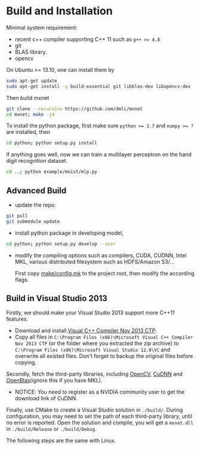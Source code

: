 Build and Installation
======================

Minimal system requirement:

- recent c++ compiler supporting C++ 11 such as `g++ >= 4.8`
- git
- BLAS library.
- opencv

On Ubuntu >= 13.10, one can install them by

```bash
sudo apt-get update
sudo apt-get install -y build-essential git libblas-dev libopencv-dev
```

Then build mxnet

```bash
git clone --recursive https://github.com/dmlc/mxnet
cd mxnet; make -j4
```

To install the python package, first make sure `python >= 2.7` and `numpy >= ?` are installed, then

```bash
cd python; python setup.py install
```

If anything goes well, now we can train a multilayer perceptron on the hand
digit recognition dataset.

```bash
cd ..; python example/mnist/mlp.py
```

Advanced Build
--------------

- update the repo:

```bash
git pull
git submodule update
```

- install python package in developing model,

```bash
cd python; python setup.py develop --user
```

- modify the compiling options such as compilers, CUDA, CUDNN, Intel MKL,
various distributed filesystem such as HDFS/Amazon S3/...

  First copy [make/config.mk](../make/config.mk) to the project root, then
  modify the according flags.

Build in Visual Studio 2013
---------------------------

Firstly, we should make your Visual Studio 2013 support more C++11 features.

 - Download and install [Visual C++ Compiler Nov 2013 CTP](http://www.microsoft.com/en-us/download/details.aspx?id=41151). 
 - Copy all files in `C:\Program Files (x86)\Microsoft Visual C++ Compiler Nov 2013 CTP` (or the folder where you extracted the zip archive) to `C:\Program Files (x86)\Microsoft Visual Studio 12.0\VC` and overwrite all existed files. Don't forget to backup the original files before copying.

Secondly, fetch the third-party libraries, including [OpenCV](http://sourceforge.net/projects/opencvlibrary/files/opencv-win/3.0.0/opencv-3.0.0.exe/download), [CuDNN](https://developer.nvidia.com/cudnn) and [OpenBlas](http://sourceforge.net/projects/openblas/files/v0.2.14/)(ignore this if you have MKL).

 - NOTICE: You need to register as a NVIDIA community user to get the download link of CuDNN.

Finally, use CMake to create a Visual Studio solution in `./build/`. During configuration, you may need to set the path of each third-party library, until no error is reported. Open the solution and compile, you will get a `mxnet.dll` in `./build/Release` or `./build/Debug`.

The following steps are the same with Linux.
